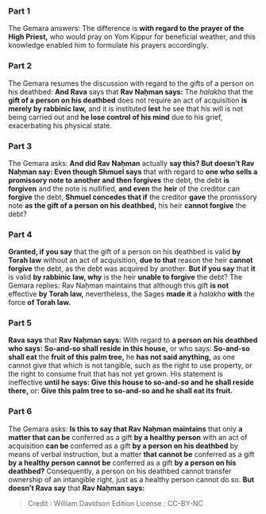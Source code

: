 
### Part 1
The Gemara answers: The difference is <b>with regard to the prayer of the High Priest,</b> who would pray on Yom Kippur for beneficial weather, and this knowledge enabled him to formulate his prayers accordingly.

### Part 2
The Gemara resumes the discussion with regard to the gifts of a person on his deathbed: <b>And Rava</b> says that <b>Rav Naḥman says:</b> The <i>halakha</i> that the <b>gift of a person on his deathbed</b> does not require an act of acquisition <b>is merely by rabbinic law,</b> and it is instituted <b>lest</b> he see that his will is not being carried out and <b>he lose control of his mind</b> due to his grief, exacerbating his physical state.

### Part 3
The Gemara asks: <b>And did Rav Naḥman</b> actually <b>say this? But doesn’t Rav Naḥman say: Even though Shmuel says</b> that with regard to <b>one who sells a promissory note to another and then forgives</b> the debt, the debt <b>is forgiven</b> and the note is nullified, <b>and even</b> the <b>heir</b> of the creditor can <b>forgive</b> the debt, <b>Shmuel concedes that if</b> the creditor <b>gave</b> the promissory note <b>as the gift of a person on his deathbed,</b> his heir <b>cannot forgive</b> the debt?

### Part 4
<b>Granted, if you say</b> that the gift of a person on his deathbed is valid <b>by Torah law</b> without an act of acquisition, <b>due to that</b> reason the heir <b>cannot forgive</b> the debt, as the debt was acquired by another. <b>But if you say</b> that <b>it</b> is valid <b>by rabbinic law, why</b> is the heir <b>unable to forgive</b> the debt? The Gemara replies: Rav Naḥman maintains that although this gift <b>is not</b> effective <b>by Torah law,</b> nevertheless, the Sages <b>made it</b> a <i>halakha</i> <b>with</b> the force <b>of Torah law.</b>

### Part 5
<b>Rava says</b> that <b>Rav Naḥman says:</b> With regard to <b>a person on his deathbed who says: So-and-so shall reside in this house,</b> or who says: <b>So-and-so shall eat</b> the <b>fruit of this palm tree,</b> he <b>has not said anything,</b> as one cannot give that which is not tangible, such as the right to use property, or the right to consume fruit that has not yet grown. His statement is ineffective <b>until he says: Give this house to so-and-so and he shall reside there,</b> or: <b>Give this palm tree to so-and-so and he shall eat its fruit.</b>

### Part 6
The Gemara asks: <b>Is this to say that Rav Naḥman maintains</b> that only <b>a matter that can be</b> conferred as a gift <b>by a healthy person</b> with an act of acquisition <b>can be</b> conferred as a gift <b>by a person on his deathbed</b> by means of verbal instruction, but a matter <b>that cannot be</b> conferred as a gift <b>by a healthy person cannot be</b> conferred as a gift <b>by a person on his deathbed?</b> Consequently, a person on his deathbed cannot transfer ownership of an intangible right, just as a healthy person cannot do so. <b>But doesn’t Rava say</b> that <b>Rav Naḥman says:</b>

>Credit : William Davidson Edition
>License : CC-BY-NC